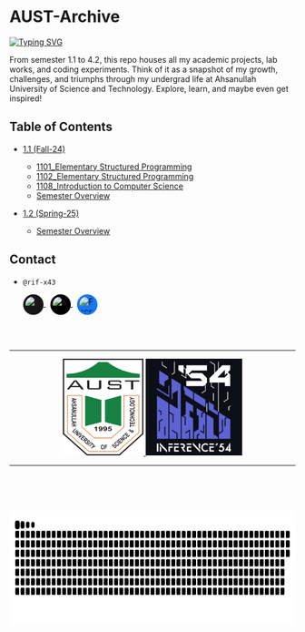 # AUST-Archive
[![Typing SVG](https://readme-typing-svg.herokuapp.com?font=Fira+Code&weight=100&pause=1000&color=F7F7F7&center=true&repeat=false&width=435&lines=Welcome+to+my+AUST+journey+in+code!+%F0%9F%96%A5%EF%B8%8F)](https://git.io/typing-svg)

From semester 1.1 to 4.2, this repo houses all my academic projects, lab works, and coding experiments. Think of it as a snapshot of my growth, challenges, and triumphs through my undergrad life at Ahsanullah University of Science and Technology. Explore, learn, and maybe even get inspired!

## Table of Contents

- [1.1 (Fall-24)](#11-fall-24)
  - [1101_Elementary Structured Programming](./1.1%20(Fall-24)/1101_Elementary%20Structured%20Programming/)
  - [1102_Elementary Structured Programming](./1.1%20(Fall-24)/1102_Elementary%20Structured%20Programming/)
  - [1108_Introduction to Computer Science](./1.1%20(Fall-24)/1108_Introduction%20to%20Computer%20Science/)
  - [Semester Overview](./1.1%20(Fall-24)/README.md)

- [1.2 (Spring-25)](#12-spring-25)
  - [Semester Overview](./1.2%20(Spring-25)/README.md)
 
## Contact
- ``@rif-x43``
  <p align="left">
  <!-- GitHub: white glyph on dark circular background -->
  <a href="https://github.com/rif-x43" aria-label="GitHub">
    <img src="https://cdn.simpleicons.org/github/ffffff" width="28" height="28" alt="GitHub"
         style="background-color:#181717;border-radius:50%;padding:4px;vertical-align:middle;display:inline-block;">
  </a>&nbsp;
  <!-- X (Twitter): white glyph on black circular background -->
  <a href="https://x.com/rif__x43" aria-label="X">
    <img src="https://cdn.simpleicons.org/x/ffffff" width="28" height="28" alt="X"
         style="background-color:#000000;border-radius:50%;padding:4px;vertical-align:middle;display:inline-block;">
  </a>&nbsp;
  <!-- Facebook: white glyph on Facebook blue circular background -->
  <a href="https://www.facebook.com/rif.x43i" aria-label="Facebook">
    <img src="https://cdn.simpleicons.org/facebook/ffffff" width="28" height="28" alt="Facebook"
         style="background-color:#1877F2;border-radius:50%;padding:4px;vertical-align:middle;display:inline-block;">
  </a>
</p>

<!-- Logos side-by-side, left-aligned with no left space, same visual size -->
<br><br><hr>
<p align="center">
  <a href="https://www.aust.edu">
    <img src="https://github.com/rif-x43/AUST-Archive/blob/main/draft/images/aust_logo.png" alt="AUST Logo" height="170" />
  <a href="https://www.facebook.com/inference.54">
    <img src="https://github.com/rif-x43/AUST-Archive/blob/main/draft/images/inference_logo.jpg" alt="Inference 54 Logo" height="170" />
  </a>
</p>
<hr>

<!-- Chrome Dino Gif -->
<br>
<p align="center">
  <br><br>
  <img src="https://github.com/rif-x43/AUST-Archive/blob/main/draft/images/github-snake-dark%20(1).svg" height="200"/>
</p><br>

